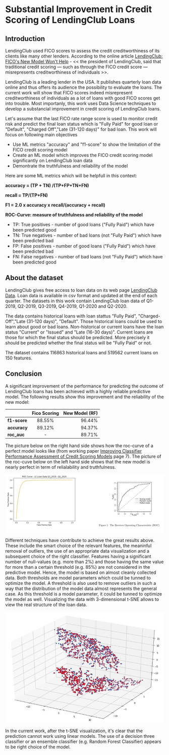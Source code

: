 # Substantial Improvement in Credit Scoring of LendingClub Loans

## Introduction

LendingClub used FICO scores to assess the credit creditworthiness of its clients like many other lenders. According to the online article [LendingClub: FICO's New Model Won't Help](https://www.pymnts.com/consumer-finance/2020/lendingclub-president-fico-model-wont-save-credit-scoring-dinosaur/) - << the president of LendingClub, said that traditional credit scoring — such as through the FICO credit score — misrepresents creditworthiness of individuals >>.

LendingClub is a leading lender in the USA. It publishes quarterly loan data online and thus offers its audience the possibility to evaluate the loans. The current work will show that FICO scores indeed misrepresent creditworthiness of individuals as a lot of loans with good FICO scores get into trouble. Most importanly, this work uses Data Science techniques to develop a substancial improvement in credit scoring of LendingClub loans.  

Let's assume that the last FICO rate range score is used to monitor credit risk and predict the final loan status which is "Fully Paid" for good loan or "Default", "Charged Off","Late (31-120 days)" for bad loan. This work will focus on following main objectives

- Use ML metrics "accuracy" and "f1-score" to show the limitation of the FICO credit scoring model
- Create an ML model which improves the FICO credit scoring model significantly on LendingClub loan data
- Demontrate the truthfulness and reliability of the model

Here are some ML metrics which will be helpfull in this context:

**accuracy = (TP + TN) /(TP+FP+TN+FN)**

**recall = TP/(TP+FN)**

**F1 = 2.0 x accuracy x recall/(accuracy + recall)**

**ROC-Curve: measure of truthfulness and reliability of the model**

- TP: True positives - number of good loans ("Fully Paid") which have been predicted good 
- TN: True negatives - number of bad loans (not "Fully Paid") which have been predicted bad 
- FP: False positives - number of good loans ("Fully Paid") which have been predicted bad
- FN: False negatives - number of bad loans (not "Fully Paid") which have been predicted good

## About the dataset

LendingClub gives free access to loan data on its web page [LendingClub Data](https://www.lendingclub.com/statistics/additional-statistics?). Loan data is available in csv format and updated at the end of each quarter. The datasets in this work contain LendingClub loan data of Q1-2019, Q2-2019, Q3-2019, Q4-2019, Q1-2020 and Q2-2020.

The data contains historical loans with loan stattus "Fully Paid", "Charged-Off","Late (31-120 days)", "Default". Those historical loans could be used to learn about good or bad loans. Non-historical or current loans have the loan status "Current" or "Issued" and "Late (16-30 days)". Current loans are those for which the final status should be predicted. More precisely it should be predicted whether the final status will be "Fully Paid" or not.

The dataset contains 116863 historical loans and 519562 current loans on 150 features.


## Conclusion

A significant improvement of the performance for predicting the outcome of LendingClub loans has been achieved with a highly reliable predictive model. The following results show this improvement and the reliability of the new model:

|             | **Fico Scoring** | **New Model (RF)** |
|:------------| :---------------:| -----------------: |
|**f1-score** | 88.55%           | 96.44%             |
|**accuracy** | 89.12%           | 94.37%             | 
|**roc_auc**  | -                | 89.71%             | 

The picture below on the right hand side shows how the roc-curve of a perfect model looks like (from working paper [Improving Classifier Performance Assessment of Credit Scoring Models](https://www.ucd.ie/geary/static/publications/workingpapers/gearywp201204.pdf) page 7). The picture of the roc-cuve below on the left hand side shows that the new model is nearly perfect in term of relialability and truthfulness.

![roc_reference](roc_auc_lc.jpg)

Different techniques have contribute to achieve the great results above. These include the smart choice of the relevant features, the meaninful removal of outliers, the use of an appropriate data visualization and a subsequent choice of the right classifier.
Features having a significant number of null-values (e.g. more than 2%) and those having the same value for more than a certain threshold (e.g. 85%) are not considered in the predictive model. Hence, the model is based on almost cleanly collected data. Both thresholds are model parameters which could be tunned to optimize the model. 
A threshold is also used to remove outliers in such a way that the distribution of the model data almost represents the general case. As this threshold is a model parameter, it could be tunned to optimize the model as well.
Visualizing the data with 3-dimensional t-SNE allows to view the real structure of the loan data. 

![t-SNE](t-sne.jpg)

In the current work, after the t-SNE visualization, it's clear that the prediction cannot work using linear models. The use of a decision three classifier or an ensemble classifier (e.g. Random Forest Classifier) appears to be right choice of the model.
